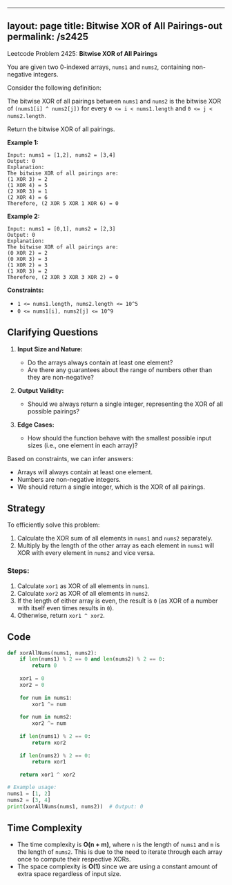
---
layout: page
title:  Bitwise XOR of All Pairings-out
permalink: /s2425
---

Leetcode Problem 2425: **Bitwise XOR of All Pairings**

You are given two 0-indexed arrays, `nums1` and `nums2`, containing non-negative integers.

Consider the following definition:

The bitwise XOR of all pairings between `nums1` and `nums2` is the bitwise XOR of `(nums1[i] ^ nums2[j])` for every `0 <= i < nums1.length` and `0 <= j < nums2.length`.

Return the bitwise XOR of all pairings.

**Example 1:**
```
Input: nums1 = [1,2], nums2 = [3,4]
Output: 0
Explanation:
The bitwise XOR of all pairings are:
(1 XOR 3) = 2
(1 XOR 4) = 5
(2 XOR 3) = 1
(2 XOR 4) = 6
Therefore, (2 XOR 5 XOR 1 XOR 6) = 0
```

**Example 2:**
```
Input: nums1 = [0,1], nums2 = [2,3]
Output: 0
Explanation:
The bitwise XOR of all pairings are:
(0 XOR 2) = 2
(0 XOR 3) = 3
(1 XOR 2) = 3
(1 XOR 3) = 2
Therefore, (2 XOR 3 XOR 3 XOR 2) = 0
```

**Constraints:**
- `1 <= nums1.length, nums2.length <= 10^5`
- `0 <= nums1[i], nums2[j] <= 10^9`

## Clarifying Questions

1. **Input Size and Nature:** 
   - Do the arrays always contain at least one element? 
   - Are there any guarantees about the range of numbers other than they are non-negative?

2. **Output Validity:**
   - Should we always return a single integer, representing the XOR of all possible pairings?

3. **Edge Cases:**
   - How should the function behave with the smallest possible input sizes (i.e., one element in each array)?

Based on constraints, we can infer answers:
- Arrays will always contain at least one element.
- Numbers are non-negative integers.
- We should return a single integer, which is the XOR of all pairings.

## Strategy

To efficiently solve this problem:
1. Calculate the XOR sum of all elements in `nums1` and `nums2` separately.
2. Multiply by the length of the other array as each element in `nums1` will XOR with every element in `nums2` and vice versa.

### Steps:

1. Calculate `xor1` as XOR of all elements in `nums1`.
2. Calculate `xor2` as XOR of all elements in `nums2`.
3. If the length of either array is even, the result is `0` (as XOR of a number with itself even times results in `0`).
4. Otherwise, return `xor1 ^ xor2`.

## Code

```python
def xorAllNums(nums1, nums2):
    if len(nums1) % 2 == 0 and len(nums2) % 2 == 0:
        return 0
    
    xor1 = 0
    xor2 = 0
    
    for num in nums1:
        xor1 ^= num
    
    for num in nums2:
        xor2 ^= num
    
    if len(nums1) % 2 == 0:
        return xor2
    
    if len(nums2) % 2 == 0:
        return xor1
    
    return xor1 ^ xor2

# Example usage:
nums1 = [1, 2]
nums2 = [3, 4]
print(xorAllNums(nums1, nums2))  # Output: 0
```

## Time Complexity

- The time complexity is **O(n + m)**, where `n` is the length of `nums1` and `m` is the length of `nums2`. This is due to the need to iterate through each array once to compute their respective XORs.
- The space complexity is **O(1)** since we are using a constant amount of extra space regardless of input size.